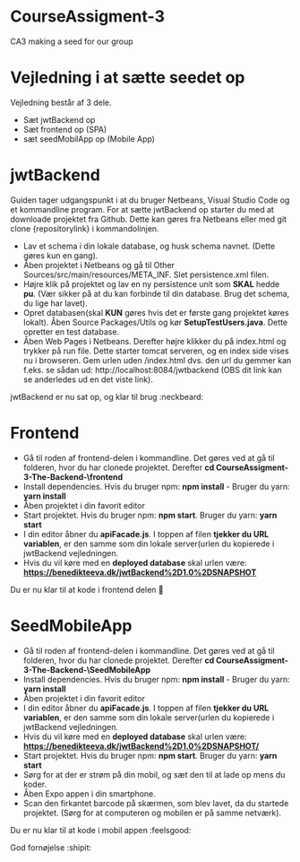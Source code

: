 # CourseAssigment-3
CA3 making a seed for our group

# Vejledning i at sætte seedet op
Vejledning består af 3 dele.
* Sæt jwtBackend op 
* Sæt frontend op (SPA)
* sæt seedMobilApp op (Mobile App)

# jwtBackend
Guiden tager udgangspunkt i at du bruger Netbeans, Visual Studio Code og et kommandline program. For at sætte jwtBackend op starter du med at downloade projektet fra Github. Dette kan gøres fra Netbeans eller med git clone {repositorylink} i kommandolinjen.

* Lav et schema i din lokale database, og husk schema navnet. (Dette gøres kun en gang).
* Åben projektet i Netbeans og gå til Other Sources/src/main/resources/META_INF. Slet persistence.xml filen.
* Højre klik på projektet og lav en ny persistence unit som **SKAL** hedde **pu**. (Vær sikker på at du kan forbinde til din database. Brug det schema, du lige har lavet).
* Opret databasen(skal **KUN** gøres hvis det er første gang projektet køres lokalt). Åben Source Packages/Utils og kør **SetupTestUsers.java**. Dette opretter en test database.
* Åben Web Pages i Netbeans. Derefter højre klikker du på index.html og trykker på run file. Dette starter tomcat serveren, og en index side vises nu i browseren. Gem urlen uden /index.html dvs. den url du gemmer kan f.eks. se sådan ud: http://localhost:8084/jwtbackend (OBS dit link kan se anderledes ud en det viste link).

jwtBackend er nu sat op, og klar til brug :neckbeard:

# Frontend
* Gå til roden af frontend-delen i kommandline. Det gøres ved at gå til folderen, hvor du har clonede projektet. Derefter **cd CourseAssigment-3-The-Backend-\frontend** 
* Install dependencies. Hvis du bruger npm: **npm install** - Bruger du yarn: **yarn install**
* Åben projektet i din favorit editor
* Start projektet. Hvis du bruger npm: **npm start**. Bruger du yarn: **yarn start**
* I din editor åbner du **apiFacade.js**. I toppen af filen **tjekker du URL variablen**, er den samme som din lokale server(urlen du kopierede i jwtBackend vejledningen.
* Hvis du vil køre med en **deployed database** skal urlen være: **https://benedikteeva.dk/jwtBackend%2D1.0%2DSNAPSHOT**

Du er nu klar til at kode i frontend delen :man:

# SeedMobileApp
* Gå til roden af frontend-delen i kommandline. Det gøres ved at gå til folderen, hvor du har clonede projektet. Derefter **cd CourseAssigment-3-The-Backend-\SeedMobileApp** 
* Install dependencies. Hvis du bruger npm: **npm install** - Bruger du yarn: **yarn install**
* Åben projektet i din favorit editor
* I din editor åbner du **apiFacade.js**. I toppen af filen **tjekker du URL variablen**, er den samme som din lokale server(urlen du kopierede i jwtBackend vejledningen.
* Hvis du vil køre med en **deployed database** skal urlen være: **https://benedikteeva.dk/jwtBackend%2D1.0%2DSNAPSHOT/**
* Start projektet. Hvis du bruger npm: **npm start**. Bruger du yarn: **yarn start**
* Sørg for at der er strøm på din mobil, og sæt den til at lade op mens du koder.
* Åben Expo appen i din smartphone.
* Scan den firkantet barcode på skærmen, som blev lavet, da du startede projektet. (Sørg for at computeren og mobilen er på samme netværk).

Du er nu klar til at kode i mobil appen :feelsgood:

God fornøjelse :shipit:
